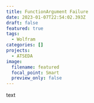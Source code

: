 ```yaml
---
title: FunctionArgument Failure
date: 2023-01-07T22:54:02.393Z
draft: false
featured: true
tags:
  - Wolfram
categories: []
projects:
  - ATSEDA
image:
  filename: featured
  focal_point: Smart
  preview_only: false
---
```

text